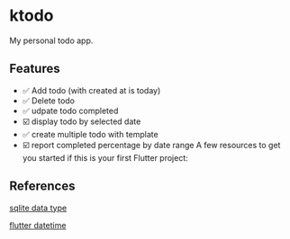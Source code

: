 # ktodo

My personal todo app.

## Features

- :white_check_mark: Add todo (with created at is today)
- :white_check_mark: Delete todo
- :white_check_mark: udpate todo completed
- :ballot_box_with_check: display todo by selected date
- :white_check_mark: create multiple todo with template
- :ballot_box_with_check: report completed percentage by date range
A few resources to get you started if this is your first Flutter project:


## References

[sqlite data type](https://www.sqlite.org/datatype3.html)

[flutter datetime](https://api.flutter.dev/flutter/dart-core/DateTime-class.html)

